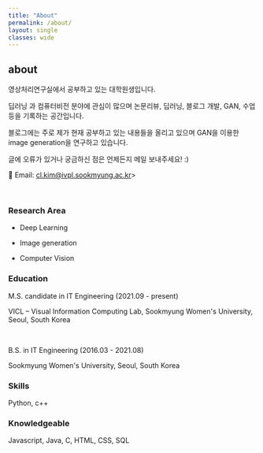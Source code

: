 ```yaml
---
title: "About"
permalink: /about/
layout: single
classes: wide
---
```


## about

영상처리연구실에서 공부하고 있는 대학원생입니다.

딥러닝 과 컴퓨터비전 분야에 관심이 많으며 논문리뷰, 딥러닝, 블로그 개발, GAN, 수업 등을 기록하는 공간입니다.

블로그에는 주로 제가 현재 공부하고 있는 내용들을 올리고 있으며 GAN을 이용한 image generation을 연구하고 있습니다.

글에 오류가 있거나 궁금하신 점은 언제든지 메일 보내주세요! :)

💌 Email: cl.kim@ivpl.sookmyung.ac.kr> 

<br>

### Research Area

- Deep Learning

- Image generation

- Computer Vision

### Education

M.S. candidate in IT Engineering (2021.09 - present)

VICL – Visual Information Computing Lab, Sookmyung Women's University, Seoul, South Korea

<br>

B.S. in IT Engineering (2016.03 - 2021.08)

Sookmyung Women's University, Seoul, South Korea


### Skills

Python, c++

### Knowledgeable

Javascript, Java, C, HTML, CSS, SQL


